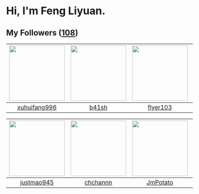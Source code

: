 # Hi, I'm Feng Liyuan.

## My Followers ([108](https://github.com/SunRunAway?tab=followers))

| <img src="https://avatars.githubusercontent.com/u/50138288?v=4" width="150" height="150" /> | <img src="https://avatars.githubusercontent.com/u/1070352?v=4" width="150" height="150" /> | <img src="https://avatars.githubusercontent.com/u/829039?v=4" width="150" height="150" /> | <img src="https://avatars.githubusercontent.com/u/731266?v=4" width="150" height="150" /> |
| :-----------------------------------------------------------------------------------------: | :----------------------------------------------------------------------------------------: | :---------------------------------------------------------------------------------------: | :---------------------------------------------------------------------------------------: |
|                       [xuhuifang996](https://github.com/xuhuifang996)                       |                              [b41sh](https://github.com/b41sh)                             |                          [flyer103](https://github.com/flyer103)                          |                            [piglei](https://github.com/piglei)                            |

| <img src="https://avatars.githubusercontent.com/u/619331?v=4" width="150" height="150" /> | <img src="https://avatars.githubusercontent.com/u/4281540?v=4" width="150" height="150" /> | <img src="https://avatars.githubusercontent.com/u/1446531?v=4" width="150" height="150" /> | <img src="https://avatars.githubusercontent.com/u/588162?v=4" width="150" height="150" /> |
| :---------------------------------------------------------------------------------------: | :----------------------------------------------------------------------------------------: | :----------------------------------------------------------------------------------------: | :---------------------------------------------------------------------------------------: |
|                        [justmao945](https://github.com/justmao945)                        |                           [chchannn](https://github.com/chchannn)                          |                           [JmPotato](https://github.com/JmPotato)                          |                            [ylm201](https://github.com/ylm201)                            |